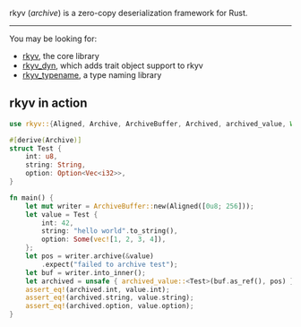 rkyv (*archive*) is a zero-copy deserialization framework for Rust.

---

You may be looking for:

- [rkyv](https://docs.rs/rkyv), the core library
- [rkyv_dyn](https://docs.rs/rkyv_dyn), which adds trait object support to rkyv
- [rkyv_typename](https://docs.rs/rkyv_typename), a type naming library

## rkyv in action

```rust
use rkyv::{Aligned, Archive, ArchiveBuffer, Archived, archived_value, Write};

#[derive(Archive)]
struct Test {
    int: u8,
    string: String,
    option: Option<Vec<i32>>,
}

fn main() {
    let mut writer = ArchiveBuffer::new(Aligned([0u8; 256]));
    let value = Test {
        int: 42,
        string: "hello world".to_string(),
        option: Some(vec![1, 2, 3, 4]),
    };
    let pos = writer.archive(&value)
        .expect("failed to archive test");
    let buf = writer.into_inner();
    let archived = unsafe { archived_value::<Test>(buf.as_ref(), pos) };
    assert_eq!(archived.int, value.int);
    assert_eq!(archived.string, value.string);
    assert_eq!(archived.option, value.option);
}
```